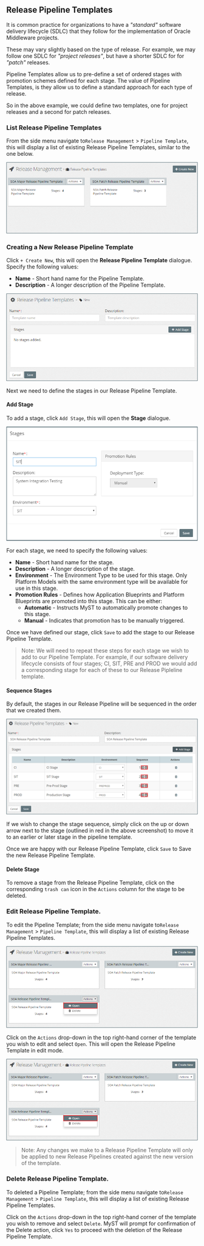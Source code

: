 ## Release Pipeline Templates
It is common practice for organizations to have a *"standard"* software delivery lifecycle (SDLC) that they follow for the implementation of Oracle Middleware projects. 

These may vary slightly based on the type of release. For example, we may follow one SDLC for *"project releases"*, but have a shorter SDLC for   for *"patch"* releases.

Pipeline Templates allow us to pre-define a set of ordered stages with promotion schemes defined for each stage. The value of Pipeline Templates, is they allow us to define a standard approach for each type of release.

So in the above example, we could define two templates, one for project releases and a second for patch releases.

### List Release Pipeline Templates
From the side menu navigate to`Release Management` > `Pipeline Template`, this will display a list of existing Release Pipeline Templates, similar to the one below.

![](img/releasePipelineTemplatesList.PNG)

### Creating a New Release Pipeline Template
Click `+ Create New`, this will open the **Release Pipeline Template** dialogue. Specify the following values:

* **Name** - Short hand name for the Pipeline Template.
* **Description** - A longer description of the Pipeline Template.

![](img/releasePipelineTemplateCreate.PNG)

Next we need to define the stages in our Release Pipeline Template.

#### Add Stage
To add a stage, click `Add Stage`, this will open the **Stage** dialogue. 

![](img/releasePipelineTemplateAddStage.PNG)

For each stage, we need to specify the following values:

* **Name** - Short hand name for the stage.
* **Description** - A longer description of the stage.
* **Environment** - The Environment Type to be used for this stage. Only Platform Models with the same environment type will be available for use in this stage.
* **Promotion Rules** - Defines how Application Blueprints and Platform Blueprints are promoted into this stage. This can be either:
    * **Automatic** - Instructs MyST to automatically promote changes to this stage. 
    * **Manual** - Indicates that promotion has to be manually triggered.

Once we have defined our stage, click `Save` to add the stage to our Release Pipeline Template.

> Note: We will need to repeat these steps for each stage we wish to add to our Pipeline Template. For example, if our software delivery lifecycle consists of four stages; CI, SIT, PRE and PROD we would add a corresponding stage for each of these to our Release Pipleline template.

#### Sequence Stages
By default, the stages in our Release Pipeline will be sequenced in the order that we created them.

![](img/releasePipelineTemplateOrderStages.PNG)

If we wish to change the stage sequence, simply click on the up or down arrow next to the stage (outlined in red in the above screenshot) to move it to an earlier or later stage in the pipeline template.

Once we are happy with our Release Pipeline Template, click `Save` to Save the new Release Pipeline Template.

#### Delete Stage
To remove a stage from the Release Pipeline Template, click on the corresponding  `trash can` icon in the `Actions` column for the stage to be deleted.

### Edit Release Pipeline Template.
To edit the Pipeline Template; from the side menu navigate to`Release Management` > `Pipeline Template`, this will display a list of existing Release Pipeline Templates.

![](img/releasePipelineTemplateEdit.PNG)

Click on the `Actions` drop-down in the top right-hand corner of the template you wish to edit and select `Open`. This will open the Release Pipeline Template in edit mode.

![](img/releasePipelineTemplateEdit.PNG)
> Note: Any changes we make to a Release Pipeline Template will only be applied to new Release Pipelines created against the new version of the template.

### Delete Release Pipeline Template.
To deleted a  Pipeline Template; from the side menu navigate to`Release Management` > `Pipeline Template`, this will display a list of existing Release Pipeline Templates. 

Click on the `Actions` drop-down in the top right-hand corner of the template you wish to remove and select `Delete`. MyST will prompt for confirmation of the Delete action, click `Yes` to proceed with the deletion of the Release Pipeline Template.




